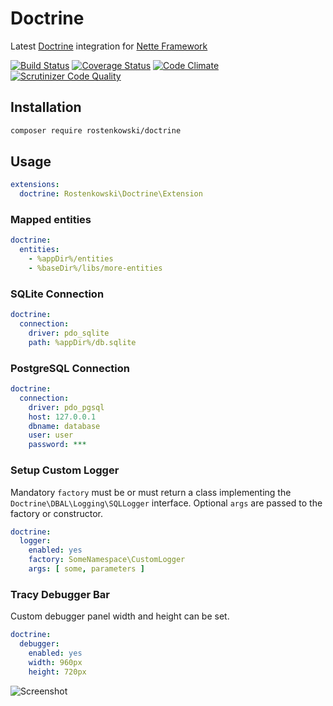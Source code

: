 # Doctrine 

Latest [Doctrine](http://www.doctrine-project.org/) integration for [Nette Framework](https://nette.org) 

[![Build Status](https://travis-ci.org/rostenkowski/doctrine.svg?branch=master)](https://travis-ci.org/rostenkowski/doctrine)
[![Coverage Status](https://coveralls.io/repos/github/rostenkowski/doctrine/badge.svg)](https://coveralls.io/github/rostenkowski/doctrine)
[![Code Climate](https://codeclimate.com/github/rostenkowski/doctrine/badges/gpa.svg)](https://codeclimate.com/github/rostenkowski/doctrine)
[![Scrutinizer Code Quality](https://scrutinizer-ci.com/g/rostenkowski/doctrine/badges/quality-score.png?b=master)](https://scrutinizer-ci.com/g/rostenkowski/doctrine/?branch=master)




## Installation
```bash
composer require rostenkowski/doctrine
```
## Usage

```yaml
extensions: 
  doctrine: Rostenkowski\Doctrine\Extension
```
### Mapped entities

```yaml
doctrine:
  entities: 
    - %appDir%/entities
    - %baseDir%/libs/more-entities
```
### SQLite Connection   
```yaml
doctrine:
  connection:
    driver: pdo_sqlite 
    path: %appDir%/db.sqlite 
```

### PostgreSQL Connection
```yaml
doctrine:
  connection:
    driver: pdo_pgsql
    host: 127.0.0.1  
    dbname: database
    user: user
    password: ***
```

### Setup Custom Logger 
Mandatory `factory` must be or must return a class implementing the `Doctrine\DBAL\Logging\SQLLogger` interface. 
Optional `args` are passed to the factory or constructor.
```yaml
doctrine:
  logger:
    enabled: yes
    factory: SomeNamespace\CustomLogger 
    args: [ some, parameters ]        
```
### Tracy Debugger Bar
Custom debugger panel width and height can be set.  
```yaml
doctrine:
  debugger:
    enabled: yes
    width: 960px
    height: 720px
```

![Screenshot](https://cdn.pbrd.co/images/GNMxfwu.png)
